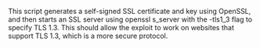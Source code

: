 This script generates a self-signed SSL certificate and key using OpenSSL, and then starts an SSL server using openssl s_server with the -tls1_3 flag to specify TLS 1.3. This should allow the exploit to work on websites that support TLS 1.3, which is a more secure protocol.
